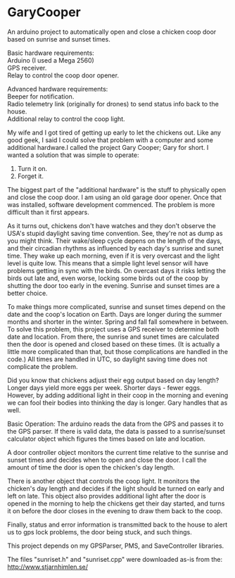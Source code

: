 # GaryCooper
An arduino project to automatically open and close a chicken coop door based on sunrise and sunset times.

Basic hardware requirements:  
Arduino (I used a Mega 2560)  
GPS receiver.  
Relay to control the coop door opener.  

Advanced hardware requirements:  
Beeper for notification.  
Radio telemetry link (originally for drones) to send status info back to the house.  
Additional relay to control the coop light.  

My wife and I got tired of getting up early to let the chickens out. Like any good geek, I said I could solve that problem with a computer and some additional hardware.I called the project Gary Cooper; Gary for short. I wanted a solution that was simple to operate:

1. Turn it on.
2. Forget it.

The biggest part of the "additional hardware" is the stuff to physically open and close the coop door. I am using an old garage door opener. Once that was installed, software development commenced. The problem is more difficult than it first appears.

As it turns out, chickens don't have watches and they don't observe the USA's stupid daylight saving time convention. See, they're not as dump as you might think. Their wake/sleep cycle depens on the length of the days, and their circadian rhythms as influenced by each day's sunrise and sunet time. They wake up each morning, even if it is very overcast and the light level is quite low. This means that a simple light level sensor will have problems getting in sync with the birds. On overcast days it risks letting the birds out late and, even worse, locking some birds out of the coop by shutting the door too early in the evening. Sunrise and sunset times are a better choice. 

To make things more complicated, sunrise and sunset times depend on the date and the coop's location on Earth. Days are longer during the summer months and shorter in the winter. Spring and fall fall somewhere in between. To solve this problem, this project uses a GPS receiver to determine both date and location. From there, the sunrise and sunet times are calculated then the door is opened and closed based on these times. (It is actually a little more complicated than that, but those complications are handled in the code.) All times are handled in UTC, so daylight saving time does not complicate the problem.

Did you know that chickens adjust their egg output based on day length? Longer days yield more eggs per week. Shorter days -  fewer eggs. However, by adding additional light in their coop in the morning and evening we can fool their bodies into thinking the day is longer. Gary handles that as well.

Basic Operation:
The arduino reads the data from the GPS and passes it to the GPS parser. If there is valid data, the data is passed to a sunrise/sunset calculator object which figures the times based on late and location.

A door controller object monitors the current time relative to the sunrise and sunset times and decides when to open and close the door. I call the amount of time the door is open the chicken's day length.

There is another object that controls the coop light. It monitors the chicken's day length and decides if the light should be turned on early and left on late. This object also provides additional light after the door is opened in the morning to help the chickens get their day started, and turns it on before the door closes in the evening to draw them back to the coop.

Finally, status and error information is transmitted back to the house to alert us to gps lock problems, the door being stuck, and such things.

This project depends on my GPSParser, PMS, and SaveController libraries.

The files "sunriset.h" and "sunriset.cpp" were downloaded as-is from the:
http://www.stjarnhimlen.se/
